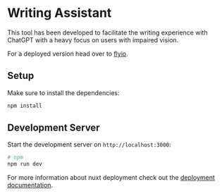 # Writing Assistant

This tool has been developed to facilitate the writing experience with ChatGPT with a heavy focus on users with impaired vision.

For a deployed version head over to [flyio](https://writing-assistant.fly.dev/).

## Setup

Make sure to install the dependencies:

```bash
npm install
```

## Development Server

Start the development server on `http://localhost:3000`:

```bash
# npm
npm run dev
```

For more information about nuxt deployment check out the [deployment documentation](https://nuxt.com/docs/getting-started/deployment).

